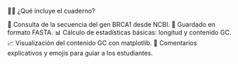 🧑‍🏫 ¿Qué incluye el cuaderno?

🧬 Consulta de la secuencia del gen BRCA1 desde NCBI.
💾 Guardado en formato FASTA.
📊 Cálculo de estadísticas básicas: longitud y contenido GC.
📈 Visualización del contenido GC con matplotlib.
📝 Comentarios explicativos y emojis para guiar a los estudiantes.

